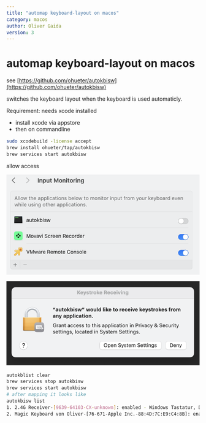 ```yaml
---
title: "automap keyboard-layout on macos"
category: macos
author: Oliver Gaida
version: 3
---
```


# automap keyboard-layout on macos

see [https://github.com/ohueter/autokbisw](https://github.com/ohueter/autokbisw)

switches the keyboard layout when the keyboard is used automaticly.

Requirement: needs xcode installed

- install xcode via appstore
- then on commandline

```bash
sudo xcodebuild -license accept
brew install ohueter/tap/autokbisw
brew services start autokbisw
```

allow access

![alt text](images/macos-kb-l-0.png)

![alt text](images/macos-kb-l-1.png)

```bash
autokblist clear
brew services stop autokbisw
brew services start autokbisw
# after mapping it looks like
autokbisw list
1. 2.4G Receiver-[9639-64103-CX-unknown]: enabled - Windows Tastatur, Deutsch (org.unknown.keylayout.WindowsTastaturDeutsch)
2. Magic Keyboard von Oliver-[76-671-Apple Inc.-88:4D:7C:E9:C4:8B]: enabled - ABC – QWERTZ (com.apple.keylayout.ABC-QWERTZ)
```